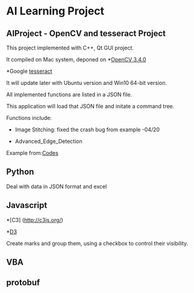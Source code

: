 # AI Learning Project
## AIProject - OpenCV and tesseract Project

This project implemented with C++, Qt GUI project.

It compiled on Mac system, deponed on 
*[OpenCV 3.4.0](https://github.com/opencv/opencv)

*Google [tesseract](https://github.com/tesseract-ocr/tesseract)

It will update later with Ubuntu version and Win10 64-bit version.

All implemented functions are listed in a JSON file.

This application will load that JSON file and initate a command tree.

Functions include:

* Image Stitching: fixed the crash bug from example -04/20

* Advanced_Edge_Detection

Example from:[Codes](https://github.com/GeorgeSeif/Image-Processing-OpenCV)



## Python

Deal with data in JSON format and excel

## Javascript

*[C3] (http://c3js.org/)

*[D3](https://d3js.org/)

Create marks and group them, using a checkbox to control their visibility.

## VBA



## protobuf
